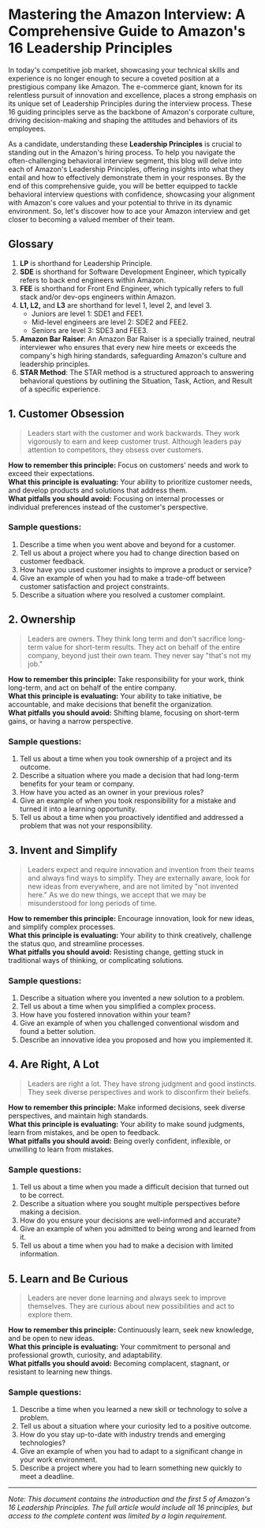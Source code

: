 # Mastering the Amazon Interview: A Comprehensive Guide to Amazon's 16 Leadership Principles

In today's competitive job market, showcasing your technical skills and experience is no longer enough to secure a coveted position at a prestigious company like Amazon. The e-commerce giant, known for its relentless pursuit of innovation and excellence, places a strong emphasis on its unique set of Leadership Principles during the interview process. These 16 guiding principles serve as the backbone of Amazon's corporate culture, driving decision-making and shaping the attitudes and behaviors of its employees.

As a candidate, understanding these **Leadership Principles** is crucial to standing out in the Amazon's hiring process. To help you navigate the often-challenging behavioral interview segment, this blog will delve into each of Amazon's Leadership Principles, offering insights into what they entail and how to effectively demonstrate them in your responses. By the end of this comprehensive guide, you will be better equipped to tackle behavioral interview questions with confidence, showcasing your alignment with Amazon's core values and your potential to thrive in its dynamic environment. So, let's discover how to ace your Amazon interview and get closer to becoming a valued member of their team.

## Glossary

1. **LP** is shorthand for Leadership Principle.
2. **SDE** is shorthand for Software Development Engineer, which typically refers to back end engineers within Amazon.
3. **FEE** is shorthand for Front End Engineer, which typically refers to full stack and/or dev-ops engineers within Amazon.
4. **L1, L2,** and **L3** are shorthand for level 1, level 2, and level 3.
   * Juniors are level 1: SDE1 and FEE1.
   * Mid-level engineers are level 2: SDE2 and FEE2.
   * Seniors are level 3: SDE3 and FEE3.
5. **Amazon Bar Raiser**: An Amazon Bar Raiser is a specially trained, neutral interviewer who ensures that every new hire meets or exceeds the company's high hiring standards, safeguarding Amazon's culture and leadership principles.
6. **STAR Method**: The STAR method is a structured approach to answering behavioral questions by outlining the Situation, Task, Action, and Result of a specific experience.

## 1. Customer Obsession

> Leaders start with the customer and work backwards. They work vigorously to earn and keep customer trust. Although leaders pay attention to competitors, they obsess over customers.

**How to remember this principle:** Focus on customers' needs and work to exceed their expectations.  
**What this principle is evaluating:** Your ability to prioritize customer needs, and develop products and solutions that address them.  
**What pitfalls you should avoid:** Focusing on internal processes or individual preferences instead of the customer's perspective.

### Sample questions:

1. Describe a time when you went above and beyond for a customer.
2. Tell us about a project where you had to change direction based on customer feedback.
3. How have you used customer insights to improve a product or service?
4. Give an example of when you had to make a trade-off between customer satisfaction and project constraints.
5. Describe a situation where you resolved a customer complaint.

## 2. Ownership

> Leaders are owners. They think long term and don't sacrifice long-term value for short-term results. They act on behalf of the entire company, beyond just their own team. They never say "that's not my job."

**How to remember this principle:** Take responsibility for your work, think long-term, and act on behalf of the entire company.  
**What this principle is evaluating:** Your ability to take initiative, be accountable, and make decisions that benefit the organization.  
**What pitfalls you should avoid:** Shifting blame, focusing on short-term gains, or having a narrow perspective.

### Sample questions:

1. Tell us about a time when you took ownership of a project and its outcome.
2. Describe a situation where you made a decision that had long-term benefits for your team or company.
3. How have you acted as an owner in your previous roles?
4. Give an example of when you took responsibility for a mistake and turned it into a learning opportunity.
5. Tell us about a time when you proactively identified and addressed a problem that was not your responsibility.

## 3. Invent and Simplify

> Leaders expect and require innovation and invention from their teams and always find ways to simplify. They are externally aware, look for new ideas from everywhere, and are not limited by "not invented here." As we do new things, we accept that we may be misunderstood for long periods of time.

**How to remember this principle:** Encourage innovation, look for new ideas, and simplify complex processes.  
**What this principle is evaluating:** Your ability to think creatively, challenge the status quo, and streamline processes.  
**What pitfalls you should avoid:** Resisting change, getting stuck in traditional ways of thinking, or complicating solutions.

### Sample questions:

1. Describe a situation where you invented a new solution to a problem.
2. Tell us about a time when you simplified a complex process.
3. How have you fostered innovation within your team?
4. Give an example of when you challenged conventional wisdom and found a better solution.
5. Describe an innovative idea you proposed and how you implemented it.

## 4. Are Right, A Lot

> Leaders are right a lot. They have strong judgment and good instincts. They seek diverse perspectives and work to disconfirm their beliefs.

**How to remember this principle:** Make informed decisions, seek diverse perspectives, and maintain high standards.  
**What this principle is evaluating:** Your ability to make sound judgments, learn from mistakes, and be open to feedback.  
**What pitfalls you should avoid:** Being overly confident, inflexible, or unwilling to learn from mistakes.

### Sample questions:

1. Tell us about a time when you made a difficult decision that turned out to be correct.
2. Describe a situation where you sought multiple perspectives before making a decision.
3. How do you ensure your decisions are well-informed and accurate?
4. Give an example of when you admitted to being wrong and learned from it.
5. Tell us about a time when you had to make a decision with limited information.

## 5. Learn and Be Curious

> Leaders are never done learning and always seek to improve themselves. They are curious about new possibilities and act to explore them.

**How to remember this principle:** Continuously learn, seek new knowledge, and be open to new ideas.  
**What this principle is evaluating:** Your commitment to personal and professional growth, curiosity, and adaptability.  
**What pitfalls you should avoid:** Becoming complacent, stagnant, or resistant to learning new things.

### Sample questions:

1. Describe a time when you learned a new skill or technology to solve a problem.
2. Tell us about a situation where your curiosity led to a positive outcome.
3. How do you stay up-to-date with industry trends and emerging technologies?
4. Give an example of when you had to adapt to a significant change in your work environment.
5. Describe a project where you had to learn something new quickly to meet a deadline.

---

*Note: This document contains the introduction and the first 5 of Amazon's 16 Leadership Principles. The full article would include all 16 principles, but access to the complete content was limited by a login requirement.*
